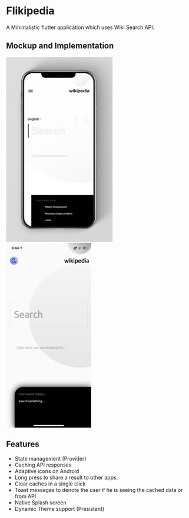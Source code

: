 # Flikipedia

A Minimalistic flutter application which uses Wiki Search API.

## Mockup and Implementation
<img src = "ui.png" height="500">&nbsp;&nbsp;&nbsp;&nbsp;<img src = "implementation.png" height="500">


## Features
 - State management (Provider)
 - Caching API responses
 - Adaptive icons on Android
 - Long press to share a result to other apps.
 - Clear caches in a single click
 - Toast messages to denote the user if he is seeing the cached data or from API
 - Native Splash screen
 - Dynamic Theme support (Presistant)